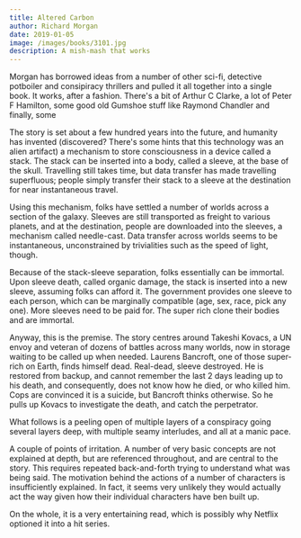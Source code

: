 ```yaml
---
title: Altered Carbon
author: Richard Morgan
date: 2019-01-05
image: /images/books/3101.jpg
description: A mish-mash that works
---
```


Morgan has borrowed ideas from a number of other sci-fi, detective potboiler and consipiracy thrillers and pulled it all together into a single book. It works, after a fashion. There's a bit of Arthur C Clarke, a lot of Peter F Hamilton, some good old Gumshoe stuff like Raymond Chandler and finally, some 

The story is set about a few hundred years into the future, and humanity has invented (discovered? There's some hints that this technology was an alien artifact) a mechanism to store consciousness in a device called a stack. The stack can be inserted into a body, called a sleeve, at the base of the skull. Travelling still takes time, but data transfer has made travelling superfluous; people simply transfer their stack to a sleeve at the destination for near instantaneous travel.

Using this mechanism, folks have settled a number of worlds across a section of the galaxy. Sleeves are still transported as freight to various planets, and at the destination, people are downloaded into the sleeves, a mechanism called needle-cast. Data transfer across worlds seems to be instantaneous, unconstrained by trivialities such as the speed of light, though.

Because of the stack-sleeve separation, folks essentially can be immortal. Upon sleeve death, called organic damage, the stack is inserted into a new sleeve, assuming folks can afford it. The government provides one sleeve to each person, which can be marginally compatible (age, sex, race, pick any one). More sleeves need to be paid for. The super rich clone their bodies and are immortal.

Anyway, this is the premise. The story centres around Takeshi Kovacs, a UN envoy and veteran of dozens of battles across many worlds, now in storage waiting to be called up when needed. Laurens Bancroft, one of those super-rich on Earth, finds himself dead. Real-dead, sleeve destroyed. He is restored from backup, and cannot remember the last 2 days leading up to his death, and consequently, does not know how he died, or who killed him. Cops are convinced it is a suicide, but Bancroft thinks otherwise. So he pulls up Kovacs to investigate the death, and catch the perpetrator.

What follows is a peeling open of multiple layers of a conspiracy going several layers deep, with multiple seamy interludes, and all at a manic pace.

A couple of points of irritation. A number of very basic concepts are not explained at depth, but are referenced throughout, and are central to the story. This requires repeated back-and-forth trying to understand what was being said. The motivation behind the actions of a number of characters is insufficiently explained. In fact, it seems very unlikely they would actually act the way given how their individual characters have ben built up.

On the whole, it is a very entertaining read, which is possibly why Netflix optioned it into a hit series.

